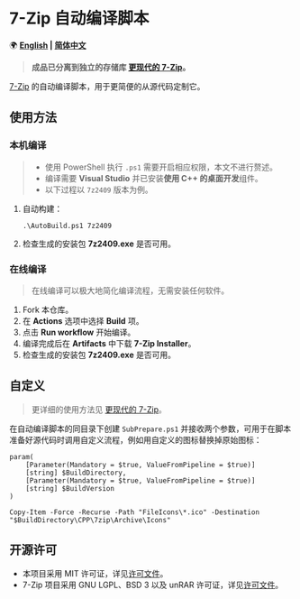 ﻿# 7-Zip 自动编译脚本

🌍 **[English](README-EN.md) | [简体中文](README.md)**

> **成品已分离到独立的存储库 [更现代的 7-Zip](https://github.com/YukiIsait/MoreModern7Zip)。**

[7-Zip](https://www.7-zip.org/) 的自动编译脚本，用于更简便的从源代码定制它。

## 使用方法

### 本机编译

> - 使用 PowerShell 执行 `.ps1` 需要开启相应权限，本文不进行赘述。
> - 编译需要 **Visual Studio** 并已安装**使用 C++ 的桌面开发**组件。
> - 以下过程以 `7z2409` 版本为例。

1. 自动构建：

    ```pwsh
    .\AutoBuild.ps1 7z2409
    ```

2. 检查生成的安装包 **7z2409.exe** 是否可用。

### 在线编译

> 在线编译可以极大地简化编译流程，无需安装任何软件。

1. Fork 本仓库。
2. 在 **Actions** 选项中选择 **Build** 项。
3. 点击 **Run workflow** 开始编译。
4. 编译完成后在 **Artifacts** 中下载 **7-Zip Installer**。
5. 检查生成的安装包 **7z2409.exe** 是否可用。

## 自定义

> 更详细的使用方法见 [更现代的 7-Zip](https://github.com/YukiIsait/MoreModern7Zip)。

在自动编译脚本的同目录下创建 `SubPrepare.ps1` 并接收两个参数，可用于在脚本准备好源代码时调用自定义流程，例如用自定义的图标替换掉原始图标：

```pwsh
param(
    [Parameter(Mandatory = $true, ValueFromPipeline = $true)]
    [string] $BuildDirectory,
    [Parameter(Mandatory = $true, ValueFromPipeline = $true)]
    [string] $BuildVersion
)

Copy-Item -Force -Recurse -Path "FileIcons\*.ico" -Destination "$BuildDirectory\CPP\7zip\Archive\Icons"
```

## 开源许可

- 本项目采用 MIT 许可证，详见[许可文件](LICENSE.md)。
- 7-Zip 项目采用 GNU LGPL、BSD 3 以及 unRAR 许可证，详见[许可文件](https://www.7-zip.org/license.txt)。
